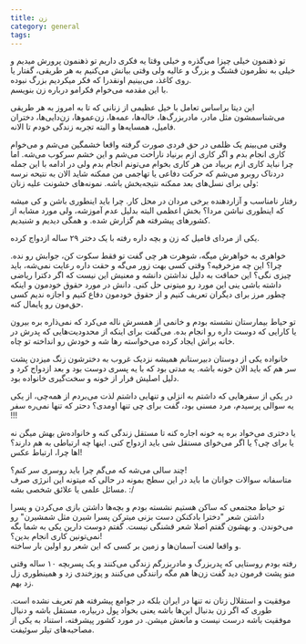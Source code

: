 ```yaml
---
title: زن
category: general
tags:  
---
```


تو ذهنمون خیلی چیزا می‌گذره و خیلی وقتا یه فکری داریم تو ذهنمون پرورش میدیم و خیلی به نظرمون قشنگ و بزرگ و عالیه ولی وقتی بیانش می‌کنیم به هر طریقی، گفتار یا روی کاغذ، می‌بینیم اونقدرا که فکر میکردیم بزرگ نبوده.<br>
با این مقدمه می‌خوام فکرامو درباره زن بنویسم.<br>


این دیتا براساس تعامل با خیل عظیمی از زنانی که تا به امروز به هر طریقی می‌شناسمشون مثل مادر، مادربزرگ‌ها، خاله‌ها، عمه‌ها، زن‌عموها، زن‌دایی‌ها، دختران فامیل، همسایه‌ها و البته تجربه زندگی خودم تا الانه.

وقتی می‌بینم یک ظلمی در حق فردی صورت گرفته واقعا خشمگین می‌شم و می‌خوام کاری انجام بدم و اگر کاری ازم برنیاد ناراحت می‌شم و این خشم سرکوب می‌شه. اما چرا نباید کاری ازم بربیاد من هر کاری بخوام می‌تونم انجام بدم ولی در ادامه با این جمله دردناک روبرو می‌شم که حرکت دفاعی یا تهاجمی من ممکنه شاید الان به نتیحه نرسه ولی برای نسل‌های بعد ممکنه نتیجه‌بخش باشه.
نمونه‌های خشونت علیه زنان:

رفتار نامناسب و آزاردهنده برخی مردان در محل کار. چرا باید اینطوری باشن و کی میشه که اینطوری نباشن مردا؟ بخش اعظمی البته بدلیل عدم آموزشه، ولی مورد مشابه از کشورهای پیشرفته هم گزارش شده. و همگی دیدیم و شنیدیم.

یکی از مردای فامیل که زن و بچه داره رفته با یک دختر ۲۹ ساله ازدواج کرده.

خواهری به خواهرش میگه، شوهرت هر چی گفت تو فقط سکوت کن، جوابش رو نده. چرا؟ این چه مزخرفیه؟ وقتی کسی بهت زور می‌گه و حقت داره رعایت نمی‌شه، باید چیزی نگی؟ این حماقت به دلیل نداشتن دانشه و معنیش این نیست که اگر دکترا ریاضی داشته باشی ینی این مورد رو میتونی حل کنی. دانش در مورد حقوق خودمون و اینکه چطور مرز برای دیگران تعریف کنیم و از حقوق خودمون دفاع کنیم و اجازه ندیم کسی حق‌مون رو پایمال کنه.

تو حیاط بیمارستان نشسته بودم و خانمی از همسرش ناله می‌کرد که نمی‌ذاره بره بیرون یا کارایی که دوست داره رو انجام بده. می‌گفت برای اینکه از محدودیت‌هایی که پدرش در خانه براش ایجاد کرده می‌خواسته رها شه و خودش رو انداخته تو چاه. 

خانواده یکی از دوستان دبیرستانم همیشه نزدیک غروب به دخترشون زنگ میزدن پشت سر هم که باید الان خونه باشه. یه مدتی بود که با یه پسری دوست بود و بعد ازدواج کرد و دلیل اصلیش فرار از خونه و سخت‌‌گیری خانواده بود.

در یکی از سفرهایی که داشتم به انزلی و تنهایی داشتم لذت می‌بردم از همه‌چی، از یکی یه سوالی پرسیدم، مرد مسنی بود، گفت برای چی تنها اومدی؟ دحتر که تنها نمی‌ره سفر !!!

یا دختری می‌خواد بره یه خونه اجاره کنه تا مستقل زندگی کنه و خانواده‌ش بهش میگن نه یا برای چی؟ یا اگر می‌خوای مستقل شی باید ازدواج کنی. اینها چه ارتباطی به هم دارند؟ اها چرا، ارتباط عکس!

چند سالی می‌شه که می‌گم چرا باید روسری سر کنم؟! <br>
متاسفانه سوالات جوانان ما باید در این سطح بمونه در حالی که میتونه این انرژی صرف مسائل علمی یا علائق شخصی بشه. :/

تو حیاط مجتمعی که ساکن هستیم نشسته بودم و بچه‌ها داشتن بازی می‌کردن و پسرا داشتن شعر "دخترا بادکنکن دست بزنی میترکن پسرا شیرن مثل شمشیرن" رو می‌خوندن. و بهشون گفتم اصلا شعر قشنگی نیست. گفتم دوست دارین یکی به شما بگه نمی‌تونین کاری انجام بدین؟! <br>
و واقعا لعنت آسمان‌ها و زمین بر کسی که این شعر رو اولین بار ساخته.

رفته بودم روستایی که پدربزرگ و مادربزرگم زندگی می‌کنند و یک پسربچه ۱۰ ساله وقتی منو پشت فرمون دید گفت زن‌ها هم مگه رانندگی می‌کنند و پوزخندی زد و همینطوری زل زد بهم.

موفقیت و استقلال زنان نه تنها در ایران بلکه در جوامع پیشرفته هم تعریف نشده است. طوری که اگر زن بدنبال این‌ها باشه یعنی بخواد پول دربیاره، مستقل باشه و دنبال موفقیت باشه درست نیست و مانعش میشن. در مورد کشور پیشرفته، استناد به یکی از مصاحبه‌های تیلر سوئیفت.

